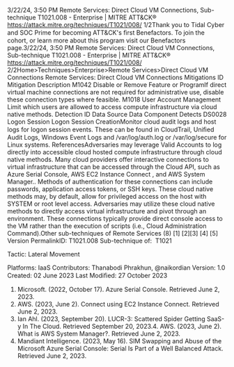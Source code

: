 3/22/24, 3:50 PM Remote Services: Direct Cloud VM Connections, Sub-technique T1021.008 - Enterprise | MITRE ATT&CK®
https://attack.mitre.org/techniques/T1021/008/ 1/2Thank you to Tidal Cyber and SOC Prime for becoming ATT&CK's ﬁrst Benefactors. To join the cohort, or learn more about this program visit our
Benefactors page.3/22/24, 3:50 PM Remote Services: Direct Cloud VM Connections, Sub-technique T1021.008 - Enterprise | MITRE ATT&CK®
https://attack.mitre.org/techniques/T1021/008/ 2/2Home>Techniques>Enterprise>Remote Services>Direct Cloud VM Connections
Remote Services: Direct Cloud VM Connections
Mitigations
ID Mitigation Description
M1042 Disable or Remove Feature or
ProgramIf direct virtual machine connections are not required for administrative use, disable these
connection types where feasible.
M1018 User Account Management Limit which users are allowed to access compute infrastructure via cloud native methods.
Detection
ID Data Source Data Component Detects
DS0028 Logon Session Logon Session
CreationMonitor cloud audit logs and host logs for logon session events. These can be found in
CloudTrail, Uniﬁed Audit Logs, Windows Event Logs and /var/log/auth.log or
/var/log/secure for Linux systems.
ReferencesAdversaries may leverage Valid Accounts to log directly into accessible cloud hosted compute infrastructure through cloud native methods.
Many cloud providers offer interactive connections to virtual infrastructure that can be accessed through the Cloud API, such as Azure Serial
Console, AWS EC2 Instance Connect , and AWS System Manager..
Methods of authentication for these connections can include passwords, application access tokens, or SSH keys. These cloud native
methods may, by default, allow for privileged access on the host with SYSTEM or root level access.
Adversaries may utilize these cloud native methods to directly access virtual infrastructure and pivot through an environment. These
connections typically provide direct console access to the VM rather than the execution of scripts (i.e., Cloud Administration Command).Other sub-techniques of Remote Services (8)
[1] [2][3] [4]
[5]
Version PermalinkID: T1021.008
Sub-technique of:  T1021

Tactic: Lateral Movement

Platforms: IaaS
Contributors: Thanabodi Phrakhun, @naikordian
Version: 1.0
Created: 02 June 2023
Last Modiﬁed: 27 October 2023
1. Microsoft. (2022, October 17). Azure Serial Console. Retrieved
June 2, 2023.
2. AWS. (2023, June 2). Connect using EC2 Instance Connect.
Retrieved June 2, 2023.
3. Ian Ahl. (2023, September 20). LUCR-3: Scattered Spider
Getting SaaS-y In The Cloud. Retrieved September 20, 2023.4. AWS. (2023, June 2). What is AWS System Manager?.
Retrieved June 2, 2023.
5. Mandiant Intelligence. (2023, May 16). SIM Swapping and
Abuse of the Microsoft Azure Serial Console: Serial Is Part of a
Well Balanced Attack. Retrieved June 2, 2023.